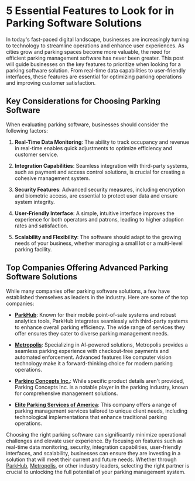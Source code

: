 # 5 Essential Features to Look for in Parking Software Solutions

In today's fast-paced digital landscape, businesses are increasingly turning to technology to streamline operations and enhance user experiences. As cities grow and parking spaces become more valuable, the need for efficient parking management software has never been greater. This post will guide businesses on the key features to prioritize when looking for a parking software solution. From real-time data capabilities to user-friendly interfaces, these features are essential for optimizing parking operations and improving customer satisfaction.

## Key Considerations for Choosing Parking Software

When evaluating parking software, businesses should consider the following factors:

1. **Real-Time Data Monitoring**: The ability to track occupancy and revenue in real-time enables quick adjustments to optimize efficiency and customer service.

2. **Integration Capabilities**: Seamless integration with third-party systems, such as payment and access control solutions, is crucial for creating a cohesive management system.

3. **Security Features**: Advanced security measures, including encryption and biometric access, are essential to protect user data and ensure system integrity.

4. **User-Friendly Interface**: A simple, intuitive interface improves the experience for both operators and patrons, leading to higher adoption rates and satisfaction.

5. **Scalability and Flexibility**: The software should adapt to the growing needs of your business, whether managing a small lot or a multi-level parking facility.

## Top Companies Offering Advanced Parking Software Solutions

While many companies offer parking software solutions, a few have established themselves as leaders in the industry. Here are some of the top companies:

- **[ParkHub](/dir/parkhub)**: Known for their mobile point-of-sale systems and robust analytics tools, ParkHub integrates seamlessly with third-party systems to enhance overall parking efficiency. The wide range of services they offer ensures they cater to diverse parking management needs.

- **[Metropolis](/dir/metropolis)**: Specializing in AI-powered solutions, Metropolis provides a seamless parking experience with checkout-free payments and automated enforcement. Advanced features like computer vision technology make it a forward-thinking choice for modern parking operations.

- **[Parking Concepts Inc.](/dir/parking_concepts_inc)**: While specific product details aren't provided, Parking Concepts Inc. is a notable player in the parking industry, known for comprehensive management solutions.

- **[Elite Parking Services of America](/dir/elite_parking_services_of_america)**: This company offers a range of parking management services tailored to unique client needs, including technological implementations that enhance traditional parking operations.

Choosing the right parking software can significantly minimize operational challenges and elevate user experience. By focusing on features such as real-time data monitoring, security, integration capabilities, user-friendly interfaces, and scalability, businesses can ensure they are investing in a solution that will meet their current and future needs. Whether through [ParkHub](/dir/parkhub), [Metropolis](/dir/metropolis), or other industry leaders, selecting the right partner is crucial to unlocking the full potential of your parking management system.
